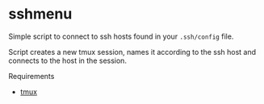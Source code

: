 # sshmenu
Simple script to connect to ssh hosts found in your `.ssh/config` file.

Script creates a new tmux session, names it according to the ssh host and connects to the host in the session.

Requirements
 - [tmux](https://github.com/tmux/tmux/wiki)
